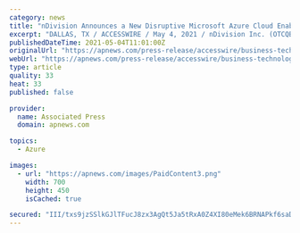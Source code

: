 ```yaml
---
category: news
title: "nDivision Announces a New Disruptive Microsoft Azure Cloud Enablement Solution"
excerpt: "DALLAS, TX / ACCESSWIRE / May 4, 2021 / nDivision Inc. (OTCQB:NDVN), a leader in providing cloud-based IT Managed Services using proprietary Intelligent Automation to replace human labor, announced today the release of a new service offering."
publishedDateTime: 2021-05-04T11:01:00Z
originalUrl: "https://apnews.com/press-release/accesswire/business-technology-39ed897713d8d9903fe246c86bdc653e"
webUrl: "https://apnews.com/press-release/accesswire/business-technology-39ed897713d8d9903fe246c86bdc653e"
type: article
quality: 33
heat: 33
published: false

provider:
  name: Associated Press
  domain: apnews.com

topics:
  - Azure

images:
  - url: "https://apnews.com/images/PaidContent3.png"
    width: 700
    height: 450
    isCached: true

secured: "III/txs9jzSSlkGJlTFucJ8zx3AgQt5Ja5tRxA0Z4XI80eMek6BRNAPkf6saDKr64r9LtbjTSg/kqIIazgquYOBE/dIYRfCb/ZmtLlRoENePC/IL7haVSmK01iHVAoOFA7PV9Ou6L2yniRPzzuKVx16+f9VtFszta3dQF/IScWZGgVkFDItkrauSwp/BHyPJepsj0qAyg8Wldxo6V+fK5r3JTKrTqzglwc3gAmujhYX3bLbyyHn9wqqP231CGX91ChKSerWfkeEu35yGrFEDU0RG1By0eUVdm+oGo5fruZN2oxgeJHbs6eTAQDx2OpA3QAWb5aqCGMXCZs259bNiRw7rIpPH02rAj44vPu0oFv8=;IE19cZDR77Ltt9cGuI57jA=="
---
```


